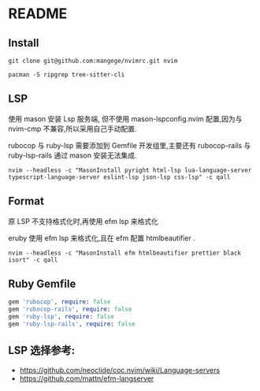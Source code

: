 # README

## Install

```
git clone git@github.com:mangege/nvimrc.git nvim

pacman -S ripgrep tree-sitter-cli
```

## LSP

使用 mason 安装 Lsp 服务端, 但不使用 mason-lspconfig.nvim 配置,因为与 nvim-cmp 不兼容,所以采用自己手动配置.

rubocop 与 ruby-lsp 需要添加到 Gemfile 开发组里,主要还有 rubocop-rails 与 ruby-lsp-rails 通过 mason 安装无法集成.

`nvim --headless -c "MasonInstall pyright html-lsp lua-language-server typescript-language-server eslint-lsp json-lsp css-lsp" -c qall`

## Format

原 LSP 不支持格式化时,再使用 efm lsp 来格式化

eruby 使用 efm lsp 来格式化,且在 efm 配置 htmlbeautifier .

`nvim --headless -c "MasonInstall efm htmlbeautifier prettier black isort" -c qall`

## Ruby Gemfile

```rb
gem 'rubocop', require: false
gem 'rubocop-rails', require: false
gem 'ruby-lsp', require: false
gem 'ruby-lsp-rails', require: false
```

## LSP 选择参考:

- https://github.com/neoclide/coc.nvim/wiki/Language-servers
- https://github.com/mattn/efm-langserver
